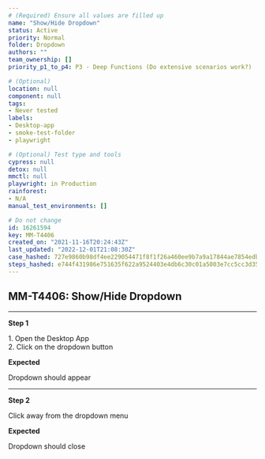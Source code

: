 ```yaml
---
# (Required) Ensure all values are filled up
name: "Show/Hide Dropdown"
status: Active
priority: Normal
folder: Dropdown
authors: ""
team_ownership: []
priority_p1_to_p4: P3 - Deep Functions (Do extensive scenarios work?)

# (Optional)
location: null
component: null
tags: 
- Never tested
labels: 
- Desktop-app
- smoke-test-folder
- playwright

# (Optional) Test type and tools
cypress: null
detox: null
mmctl: null
playwright: in Production
rainforest: 
- N/A
manual_test_environments: []

# Do not change
id: 16261594
key: MM-T4406
created_on: "2021-11-16T20:24:43Z"
last_updated: "2022-12-01T21:08:30Z"
case_hashed: 727e9860b98df4ee229054471f8f1f26a460ee9b7a9a17844ae7854edb565b0ad28e9cf6d583f03625d32e5fc1c8521e
steps_hashed: e744f431986e751635f622a9524403e4db6c30c01a5003e7cc5cc3d357edd2d2b12dee8095ca2d46c9601f09c2a7123e
---
```


<!-- (Auto-generated) Based on frontmatter's "key" and "name" -->

## MM-T4406: Show/Hide Dropdown

---

**Step 1**

1\. Open the Desktop App\
2\. Click on the dropdown button

**Expected**

Dropdown should appear

---

**Step 2**

Click away from the dropdown menu

**Expected**

Dropdown should close
